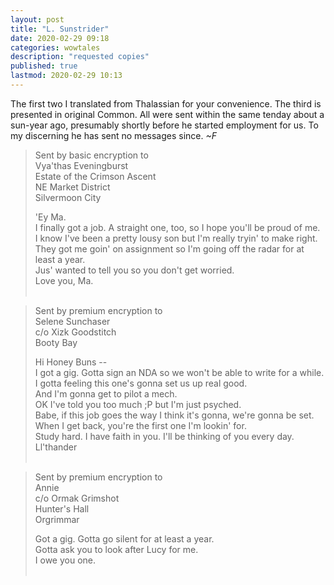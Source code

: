 ```yaml
---
layout: post 
title: "L. Sunstrider"
date: 2020-02-29 09:18
categories: wowtales 
description: "requested copies"
published: true 
lastmod: 2020-02-29 10:13
---
```


The first two I translated from Thalassian for your convenience. The third is presented in original Common. All were sent within the same tenday about a sun-year ago, presumably shortly before he started employment for us. To my discerning he has sent no messages since. _~F_

> Sent by basic encryption to <br/>
> Vya'thas Eveningburst <br/>
> Estate of the Crimson Ascent <br/>
> NE Market District <br/>
> Silvermoon City <br/>
>
> 'Ey Ma. <br/>
> I finally got a job. A straight one, too, so I hope you'll be proud of me. <br/>
> I know I've been a pretty lousy son but I'm really tryin' to make right. <br/>
> They got me goin' on assignment so I'm going off the radar for at least a year. <br/>
> Jus' wanted to tell you so you don't get worried. <br/>
> Love you, Ma.
<br/><br/>

> Sent by premium encryption to <br/>
> Selene Sunchaser <br/>
> c/o Xizk Goodstitch <br/>
> Booty Bay <br/>
>
> Hi Honey Buns -- <br/>
> I got a gig. Gotta sign an NDA so we won't be able to write for a while. <br/>
> I gotta feeling this one's gonna set us up real good. <br/>
> And I'm gonna get to pilot a mech. <br/>
> OK I've told you too much ;P but I'm just psyched. <br/>
> Babe, if this job goes the way I think it's gonna, we're gonna be set. <br/>
> When I get back, you're the first one I'm lookin' for. <br/>
> Study hard. I have faith in you. I'll be thinking of you every day. <br/>
> Ll'thander 
<br/><br/>

> Sent by premium encryption to <br/>
> Annie <br/>
> c/o Ormak Grimshot <br/>
> Hunter's Hall <br/>
> Orgrimmar <br/>
>
> Got a gig. Gotta go silent for at least a year. <br/>
> Gotta ask you to look after Lucy for me. <br/>
> I owe you one. 
<br/><br/>
